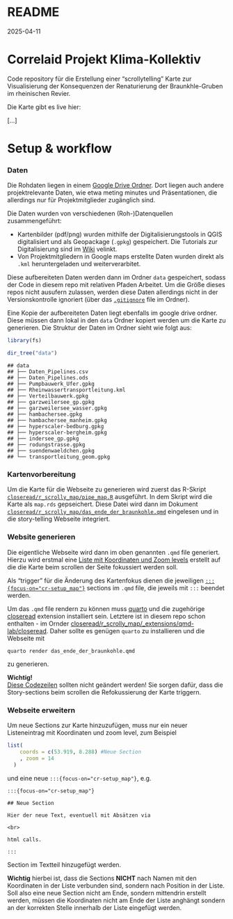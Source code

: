 README
================
2025-04-11

# Correlaid Projekt Klima-Kollektiv

Code repository für die Erstellung einer “scrollytelling” Karte zur
Visualisierung der Konsequenzen der Renaturierung der Braunkhle-Gruben
im rheinischen Revier.

Die Karte gibt es live hier:

\[…\]

# Setup & workflow

### Daten

Die Rohdaten liegen in einem [Google Drive
Ordner](https://drive.google.com/drive/u/0/folders/1NIZPTE6bbTeMzjccTsxFNPS_JI491H-i).
Dort liegen auch andere projektrelevante Daten, wie etwa meting minutes
und Präsentationen, die allerdings nur für Projektmitglieder zugänglich
sind.

Die Daten wurden von verschiedenen (Roh-)Datenquellen zusammengeführt:

- Kartenbilder (pdf/png) wurden mithilfe der Digitalisierungstools in
  QGIS digitalisiert und als Geopackage (`.gpkg`) gespeichert. Die
  Tutorials zur Digitalisierung sind im
  [Wiki](https://github.com/CorrelAid/klima-kollektiv/wiki/Tutorials)
  velinkt.
- Von Projektmitgliedern in Google maps erstellte Daten wurden direkt
  als `.kml` heruntergeladen und weiterverarbitet.

Diese aufbereiteten Daten werden dann im Ordner `data` gespeichert,
sodass der Code in diesem repo mit relativen Pfaden Arbeitet. Um die
Größe dieses repos nicht ausufern zulassen, werden diese Daten
allerdings nicht in der Versionskontrolle ignoriert (über das
[`.gitignore`](https://github.com/CorrelAid/klima-kollektiv/blob/main/data/.gitignore)
file im Ordner).

Eine Kopie der aufbereiteten Daten liegt ebenfalls im google drive
ordner. Diese müssen dann lokal in den `data` Ordner kopiert werden um
die Karte zu generieren. Die Struktur der Daten im Ordner sieht wie
folgt aus:

``` r
library(fs)

dir_tree("data")
```

    ## data
    ## ├── Daten_Pipelines.csv
    ## ├── Daten_Pipelines.ods
    ## ├── Pumpbauwerk_Ufer.gpkg
    ## ├── Rheinwassertransportleitung.kml
    ## ├── Verteilbauwerk.gpkg
    ## ├── garzweilersee_gp.gpkg
    ## ├── garzweilersee_wasser.gpkg
    ## ├── hambachersee.gpkg
    ## ├── hambachersee_manheim.gpkg
    ## ├── hyperscaler-bedburg.gpkg
    ## ├── hyperscaler-bergheim.gpkg
    ## ├── indersee_gp.gpkg
    ## ├── rodungstrasse.gpkg
    ## ├── suendenwaeldchen.gpkg
    ## └── transportleitung_geom.gpkg

### Kartenvorbereitung

Um die Karte für die Webseite zu generieren wird zuerst das R-Skript
[`closeread/r_scrolly_map/pipe_map.R`](https://github.com/CorrelAid/klima-kollektiv/blob/main/closeread/r_scrolly_map/pipe_map.R)
ausgeführt. In dem Skript wird die Karte als `map.rds` gepseichert.
Diese Datei wird dann im Dokument
[`closeread/r_scrolly_map/das_ende_der_braunkohle.qmd`](https://github.com/CorrelAid/klima-kollektiv/blob/main/closeread/r_scrolly_map/das_ende_der_braunkohle.qmd)
eingelesen und in die story-telling Webseite integriert.

### Website generieren

Die eigentliche Webseite wird dann im oben genannten `.qmd` file
generiert. Hierzu wird erstmal eine [Liste mit Koordinaten und Zoom
levels](https://github.com/CorrelAid/klima-kollektiv/blob/main/closeread/r_scrolly_map/das_ende_der_braunkohle.qmd#L25-L94)
erstellt auf die die Karte beim scrollen der Seite fokussiert werden
soll.

Als “trigger” für die Änderung des Kartenfokus dienen die jeweiligen
[`:::{focus-on="cr-setup_map"}`](https://github.com/CorrelAid/klima-kollektiv/blob/main/closeread/r_scrolly_map/das_ende_der_braunkohle.qmd#L134-L157)
sections im `.qmd` file, die jeweils mit `:::` beendet werden.

Um das `.qmd` file rendern zu können muss [quarto](https://quarto.org/)
und die zugehörige [closeread](https://closeread.dev/) extension
installiert sein. Letztere ist in diesem repo schon enthalten - im
Ornder
[closeread/r_scrolly_map/\_extensions/qmd-lab/closeread](https://github.com/CorrelAid/klima-kollektiv/tree/main/closeread/r_scrolly_map/_extensions/qmd-lab/closeread).
Daher sollte es genügen `quarto` zu installieren und die Webseite mit

`quarto render das_ende_der_braunkohle.qmd`

zu generieren.

**Wichtig!** <br> [Diese
Codezeilen](https://github.com/CorrelAid/klima-kollektiv/blob/main/closeread/r_scrolly_map/das_ende_der_braunkohle.qmd#L99-L127)
sollten nicht geändert werden! Sie sorgen dafür, dass die Story-sections
beim scrollen die Refokussierung der Karte triggern.

### Webseite erweitern

Um neue Sections zur Karte hinzuzufügen, muss nur ein neuer
Listeneintrag mit Koordinaten und zoom level, zum Beispiel

``` r
list(
    coords = c(53.919, 8.288) #Neue Section
    , zoom = 14
  )
```

und eine neue `:::{focus-on="cr-setup_map"}`, e.g. 

    :::{focus-on="cr-setup_map"}

    ## Neue Section

    Hier der neue Text, eventuell mit Absätzen via 

    <br>

    html calls.

    :::

Section im Textteil hinzugefügt werden.

**Wichtig** hierbei ist, dass die Sections **NICHT** nach Namen mit den
Koordinaten in der Liste verbunden sind, sondern nach Position in der
Liste. Soll also eine neue Section nicht am Ende, sondern mittendrin
erstellt werden, müssen die Koordinaten nicht am Ende der Liste anghängt
sondern an der korrekten Stelle innerhalb der Liste eingefügt werden.

